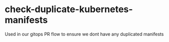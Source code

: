 # check-duplicate-kubernetes-manifests
Used in our gitops PR flow to ensure we dont have any duplicated manifests
